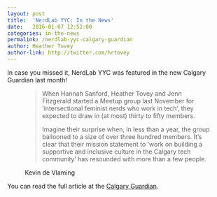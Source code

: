 ```yaml
---
layout: post
title:  'NerdLab YYC: In the News'
date:   2016-01-07 12:52:00
categories: in-the-news
permalink: /nerdlab-yyc-calgary-guardian
author: Heather Tovey
author-link: http://twitter.com/hrtovey
---
```


In case you missed it, NerdLab YYC was featured in the new Calgary Guardian last month!

<figure class="blockquote">
<blockquote>
<p>When Hannah Sanford, Heather Tovey and Jenn Fitzgerald started a Meetup group last November for ‘intersectional feminist nerds who work in tech’, they expected to draw in (at most) thirty to fifty members.</p>

<p>Imagine their surprise when, in less than a year, the group ballooned to a size of over three hundred members. It’s clear that their mission statement to ‘work on building a supportive and inclusive culture in the Calgary tech community’ has resounded with more than a few people.</p>
</blockquote>

<figcaption class="blockquote-author">Kevin de Vlaming</figcaption>
</figure>

You can read the full article at the [Calgary Guardian](http://calgaryguardian.com/of-feminism-nerds-tech-and-sarcasm-meet-the-women-behind-nerdlab-yyc/).